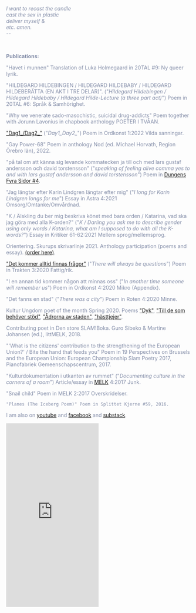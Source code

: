 <span style="color: rgb(131, 141, 168)">

<i>I want to recast the candle<br>
cast the sex in plastic<br>
deliver myself  & <br>
etc. amen.<br>
    --<br></i>
</span>


<br>
<p>
    <b>Publications:</b> <br> 
    <p>
   "Havet i munnen" Translation of Luka Holmegaard in 20TAL #9: Ny queer lyrik.
</p>
<p>"HILDEGARD HILDEBINGEN / HILDEGARD HILDEBABY / HILDEGARD HILDEBERÄTTA (EN AKT I TRE DELAR)". ("<i>Hildegard Hildebingen / Hildegard Hildebaby / Hildegard Hilde-Lecture (a three part act)</i>") Poem in 20TAL #6: Språk & Samhörighet.
 </p>
 <p>
    "Why we venerate sado-masochistic, suicidal drug-addicts" Poem together with Jorunn Lavonius in chapbook anthology POETER I TVÅAN.
</p>
<p>    
    <a href="https://reneegyllensvaan.github.io/frej-haar/Bodea.Brochure.pdf">"Dag1_/Dag2_"</a> ("<i>Day1_Day2_</i>") Poem in Ordkonst 1:2022 Vilda sanningar.
</p>
<p>
    "Gay Power-68" Poem in anthology Nod (ed. Michael Horvath, Region Örebro län), 2022.
</p>
<p>
    "på tal om att känna sig levande kommatecken ja till och med lars gustaf andersson och david torstensson" ("<i>speaking of feeling alive comma yes to and with lars gustaf andersson and david torstensson</i>") Poem in <a href="https://textdungen.com/2022/01/15/dungens-fyra-sidor-4/">Dungens Fyra Sidor #4</a>.
</p>
<p>
    "Jag längtar efter Karin Lindgren längtar efter mig" ("<i>I long for Karin Lindgren longs for me</i>") Essay in Astra 4:2021 Omsorg/Omtanke/Omvårdnad.
</p>
<p>
    "K / Älskling du ber mig beskriva könet med bara orden / Katarina, vad ska jag göra med alla K-orden?" ("<i>K / Darling you ask me to describe gender using only words / Katarina, what am I supposed to do with all the K-words?</i>") Essay in Kritiker 61-62:2021 Mellem sprog/mellemsprog.
</p>
<p>
    Orientering. Skurups skrivarlinje 2021. Anthology participation (poems and essay). <a href="https://www.bokus.com/bok/9789198396041/orientering-skurups-skrivarlinje-2021/?utm_campaign=boktugg.se&utm_medium=Tradedoubler%20CPC&utm_source=tradedoubler">(order here)</a>.
</p>
<p>
    <a href="https://trakten.nu/tavling-fattig-rik/det-kommer-alltid-finnas-fragor/">"Det kommer alltid finnas frågor"</a> ("<i>There will always be questions</i>") Poem in Trakten 3:2020 Fattig/rik.
</p>
<p>
    "I en annan tid kommer någon att minnas oss" ("<i>In another time someone will remember us</i>") Poem in Ordkonst 4:2020 Mikro (Appendix).
</p>
<p>
    "Det fanns en stad" ("<i>There was a city</i>") Poem in Roten 4:2020 Minne.</p>
<p>
    Kultur Ungdom poet of the month Spring 2020. Poems <a href="https://www.kulturungdom.se/genre/text/353-poesi-dyk">"Dyk"</a>, <a href="https://www.kulturungdom.se/genre/text/360-poesi-till-de-som-behover-stod">"Till de som behöver stöd"</a>, <a href="https://www.kulturungdom.se/genre/text/365-poesi-adrorna-av-staden">"Ådrorna av staden"</a>, <a href="https://www.kulturungdom.se/genre/text/345-poesi-hasttjejer">"hästtjejer"</a>.
</p>
<p>
    Contributing poet in Den store SLAM!Boka. Guro Sibeko & Martine Johansen (ed.), littMELK, 2018.</p>
</p>
<p>
   "'What is the citizens' contribution to the strengthening of the European Union?' / Bite the hand that feeds you" Poem in 19 Perspectives on Brussels and the European Union: European Championship Slam Poetry 2017, Pianofabriek Gemeenschapscentrum, 2017.
<p>
    "Kulturdokumentation i utkanten av rummet" ("<i>Documenting culture in the corners of a room</i>") Article/essay in <a href="https://www.melkmag.com/tidsskriftet.html">MELK</a> 4:2017 Junk.</p>
<p>
    "Snail child" Poem in MELK 2:2017 Overskridelser.</p>
<p>
    
    "Planes (The Iceberg Poem)" Poem in Splittet Kjerne #59, 2016.
</p>
<p>
    I am also on <a href="https://www.youtube.com/channel/UC2s2s3xzblnpZvomksmn-lA">youtube</a> and <a href="https://www.facebook.com/frejhaarpoetry/">facebook</a> and <a href="https://www.frojdenfrojdenfrojden.substack.com">substack</a>.
    </p>

<iframe width="50%" height="500" scrolling="no" frameborder="no" allow="autoplay" src="https://w.soundcloud.com/player/?url=https%3A//api.soundcloud.com/users/246800466&color=%23ff5500&auto_play=false&hide_related=false&show_comments=true&show_user=true&show_reposts=false&show_teaser=true&visual=true"></iframe>
